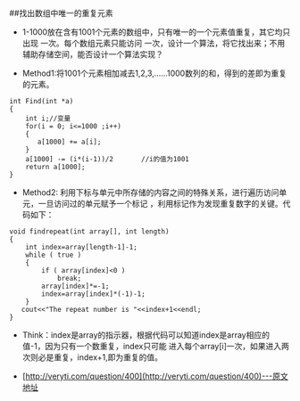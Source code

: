 ##找出数组中唯一的重复元素

- 1-1000放在含有1001个元素的数组中，只有唯一的一个元素值重复，其它均只出现 一次。每个数组元素只能访问
一次，设计一个算法，将它找出来；不用辅助存储空间，能否设计一个算法实现？

- Method1:将1001个元素相加减去1,2,3,……1000数列的和，得到的差即为重复的元素。

```
int Find(int *a)   
{   
    int i;//变量   
    for(i = 0; i<=1000 ;i++)   
    {   
       a[1000] += a[i];   
    }   
    a[1000] -= (i*(i-1))/2       //i的值为1001   
    return a[1000];   
}
```

- Method2: 利用下标与单元中所存储的内容之间的特殊关系，进行遍历访问单元，一旦访问过的单元赋予一个标记
，利用标记作为发现重复数字的关键。代码如下：


```
void findrepeat(int array[], int length)
{
    int index=array[length-1]-1;
    while ( true )
    {
        if ( array[index]<0 )
            break;
        array[index]*=-1;
        index=array[index]*(-1)-1;
    }
   cout<<"The repeat number is "<<index+1<<endl;
}
```

- Think：index是array的指示器，根据代码可以知道index是array相应的值-1，因为只有一个数重复，index只可能
进入每个array[i]一次，如果进入两次则必是重复，index+1,即为重复的值。

- [http://veryti.com/question/400](http://veryti.com/question/400)---原文地址
